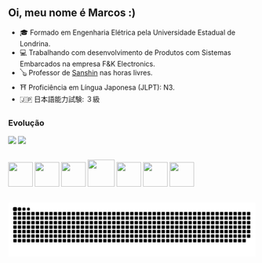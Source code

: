 ## Oi, meu nome é Marcos :)

 * 🎓 Formado em Engenharia Elétrica pela Universidade Estadual de Londrina.
 * 💻 Trabalhando com desenvolvimento de Produtos com Sistemas Embarcados na empresa F&K Electronics.
 * 🪕 Professor de [Sanshin](https://pt.wikipedia.org/wiki/Sanshin) nas horas livres.
 * ⛩️ Proficiência em Língua Japonesa (JLPT): N3.
 * 🇯🇵 日本語能力試験: ３級

##
### Evolução

<div style="display: inline">
  <img height="180" src="https://github-readme-stats.vercel.app/api?username=MarcosYonamine963&show_icons=true&theme=prussian&include_all_commits=true&count_private=true&bg_color=00000000&rank_icon=github&locale=pt-br"/>
  <img height="180" src="https://github-readme-stats.vercel.app/api/top-langs/?username=MarcosYonamine963&hide_progress=false&langs_count=6&layout=compact&theme=prussian&bg_color=00000000&locale=pt-br"/>
</div>

##
<div style="display: inline">
  <img width='50' height='50' src="https://cdn.jsdelivr.net/gh/devicons/devicon/icons/embeddedc/embeddedc-original-wordmark.svg" />
  <img width='50' height='50' src="https://cdn.jsdelivr.net/gh/devicons/devicon/icons/c/c-original.svg" /> 
  <img width='50' height='50' src="https://cdn.jsdelivr.net/gh/devicons/devicon/icons/cplusplus/cplusplus-original.svg" /> 
  <img width='55' height='55' src="https://cdn.jsdelivr.net/gh/devicons/devicon/icons/python/python-original.svg" /> 
  <img width='50' height='50' src="https://cdn.jsdelivr.net/gh/devicons/devicon/icons/html5/html5-original.svg" />        
  <img width='50' height='50' src="https://cdn.jsdelivr.net/gh/devicons/devicon/icons/css3/css3-original.svg" />
  <img width='50' height='50' src="https://cdn.jsdelivr.net/gh/devicons/devicon/icons/javascript/javascript-original.svg" /> 
</div>
          

##

<picture>
  <source media="(prefers-color-scheme: dark)" srcset="https://raw.githubusercontent.com/MarcosYonamine963/MarcosYonamine963/output/github-contribution-grid-snake-dark.svg">
  <source media="(prefers-color-scheme: light)" srcset="https://raw.githubusercontent.com/MarcosYonamine963/MarcosYonamine963/output/github-contribution-grid-snake.svg">
  <img alt="github contribution grid snake animation" src="https://raw.githubusercontent.com/MarcosYonamine963/MarcosYonamine963/output/github-contribution-grid-snake.svg">
</picture>
